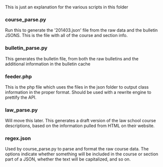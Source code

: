 This is just an explanation for the various scripts in this folder

### course_parse.py
Run this to generate the '201403.json' file from the raw data and the bulletin JSONS. This is the file with all of the course and section info.

### bulletin_parse.py
This generates the bulletin file, from both the raw bulletins and the additional information in the bulletin cache

### feeder.php
This is the php file which uses the files in the json folder to output class information in the proper format. Should be used with a rewrite engine to prettify the API.

### law_parse.py
Will move this later. This generates a draft version of the law school course descriptions, based on the information pulled from HTML on their website.

### regex.json
Used by course_parse.py to parse and format the raw course data. The options indicate whether something will be included in the course or section part of a JSON, whether the text will be capitalized, and so on.
